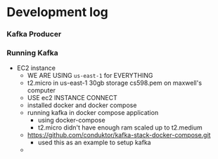 # Development log

### Kafka Producer

### Running Kafka

* EC2 instance
  * WE ARE USING `us-east-1` for EVERYTHING
  * t2.micro in us-east-1 30gb storage cs598.pem on maxwell's computer
  * USE ec2 INSTANCE CONNECT
  * installed docker and docker compose 
  * running kafka in docker compose application
    * using docker-compose
    * t2.micro didn't have enough ram scaled up to t2.medium
  * https://github.com/conduktor/kafka-stack-docker-compose.git
    * used this as an example to setup kafka
  * 



